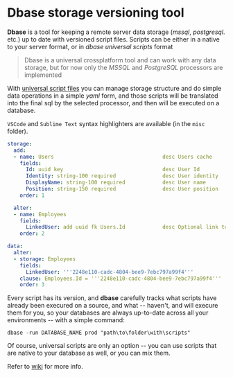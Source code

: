 # Dbase storage versioning tool

**Dbase** is a tool for keeping a remote server data storage (*mssql*, *postgresql*. etc.) up to date with versioned script files. Scripts can be either in a native to your server format, or in *dbase universal scripts* format

> Dbase is a universal crossplatform tool and can work with any data storage, but for now only the *MSSQL* and *PostgreSQL* processors are implemented

With [universal script files](https://github.com/vagrod/dbase/wiki/Universal-script-files) you can manage storage structure and do simple data operations in a simple *yaml* form, and those scripts will be translated into the final sql by the selected processor, and then will be executed on a database.

`VSCode` and `Sublime Text` syntax highlighters are available (in the `misc` folder).

``` yaml
storage:
  add:
  - name: Users                                   desc Users cache
    fields:
      Id: uuid key                                desc User Id
      Identity: string-100 required               desc User identity
      DisplayName: string-100 required            desc User name
      Position: string-150 required               desc User position
    order: 1

  alter:
  - name: Employees
    fields:
      LinkedUser: add uuid fk Users.Id            desc Optional link to a user
    order: 2

data:
  alter:
  - storage: Employees
    fields:
      LinkedUser: '''2248e110-cadc-4804-bee9-7ebc797a99f4'''
    clause: Employees.Id = '''2248e110-cadc-4804-bee9-7ebc797a99f4'''
    order: 3
```

Every script has its version, and **dbase** carefully tracks what scripts have already been execured on a source, and what -- haven't, and will execure them for you, so your databases are always up-to-date across all your environments -- with a simple command:

```
dbase -run DATABASE_NAME prod "path\to\folder\with\scripts"
```

Of course, universal scripts are only an option -- you can use scripts that are native to your database as well, or you can mix them.

Refer to [wiki](https://github.com/vagrod/dbase/wiki) for more info.

